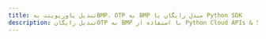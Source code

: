 ---title: تبدیل پاورپوینت بهBMP، OTP به BMP مبدل رایگان یا Python SDKdescription: تبدیل رایگانOTP به BMP با استفاده از Python Cloud APIs & SDK. همچنین اسناد Microsoft PowerPoint را در Cloud ایجاد، ویرایش و رندر کنید.---